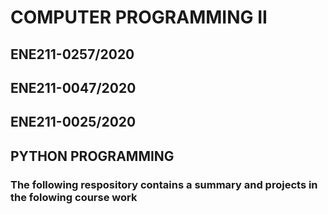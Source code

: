 # 
 <h1> COMPUTER PROGRAMMING II </h1>
 <h2> ENE211-0257/2020</h2>
 <h2> ENE211-0047/2020</h2>
<h2> ENE211-0025/2020</h2>
<h2> PYTHON PROGRAMMING</h2>
<h3> The following respository contains a summary and projects in the folowing course work </h3>


